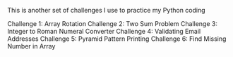 This is another set of challenges I use to practice my Python coding

Challenge 1: Array Rotation
Challenge 2: Two Sum Problem
Challenge 3: Integer to Roman Numeral Converter
Challenge 4: Validating Email Addresses
Challenge 5: Pyramid Pattern Printing
Challenge 6: Find Missing Number in Array
